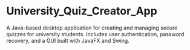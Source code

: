 # University_Quiz_Creator_App
A Java-based desktop application for creating and managing secure quizzes for university students. Includes user authentication, password recovery, and a GUI built with JavaFX and Swing.
